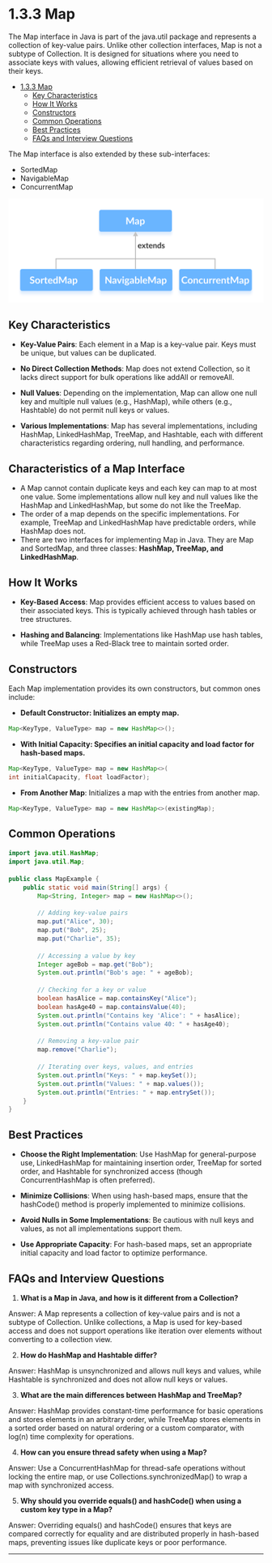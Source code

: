 # 1.3.3 Map

The Map interface in Java is part of the java.util package and represents a collection of key-value pairs. Unlike other
collection interfaces, Map is not a subtype of Collection. It is designed for situations where you need to associate
keys with values, allowing efficient retrieval of values based on their keys.

<!-- TOC -->

* [1.3.3 Map](#133-map)
    * [Key Characteristics](#key-characteristics)
    * [How It Works](#how-it-works)
    * [Constructors](#constructors)
    * [Common Operations](#common-operations)
    * [Best Practices](#best-practices)
    * [FAQs and Interview Questions](#faqs-and-interview-questions)

<!-- TOC -->

The Map interface is also extended by these sub-interfaces:

* SortedMap
* NavigableMap
* ConcurrentMap

![image](../../resource/images/java-map-subinterfaces.png)

## Key Characteristics

- **Key-Value Pairs**: Each element in a Map is a key-value pair. Keys must be unique, but values can be duplicated.

- **No Direct Collection Methods**: Map does not extend Collection, so it lacks direct support for bulk operations like
  addAll or removeAll.

- **Null Values**: Depending on the implementation, Map can allow one null key and multiple null values (e.g., HashMap),
  while others (e.g., Hashtable) do not permit null keys or values.

- **Various Implementations**: Map has several implementations, including HashMap, LinkedHashMap, TreeMap, and
  Hashtable, each with different characteristics regarding ordering, null handling, and performance.

## Characteristics of a Map Interface

- A Map cannot contain duplicate keys and each key can map to at most one value. Some implementations allow null key and
  null values like the HashMap and LinkedHashMap, but some do not like the TreeMap.
- The order of a map depends on the specific implementations. For example, TreeMap and LinkedHashMap have predictable
  orders, while HashMap does not.
- There are two interfaces for implementing Map in Java. They are Map and SortedMap, and three classes: **HashMap,
  TreeMap, and LinkedHashMap**.

## How It Works

- **Key-Based Access**: Map provides efficient access to values based on their associated keys. This is typically
  achieved through hash tables or tree structures.

- **Hashing and Balancing**: Implementations like HashMap use hash tables, while TreeMap uses a Red-Black tree to
  maintain sorted order.

## Constructors

Each Map implementation provides its own constructors, but common ones include:

- **Default Constructor: Initializes an empty map.**

```java
Map<KeyType, ValueType> map = new HashMap<>();
```

- **With Initial Capacity: Specifies an initial capacity and load factor for hash-based maps.**

```java
Map<KeyType, ValueType> map = new HashMap<>(
int initialCapacity, float loadFactor);
```

- **From Another Map**: Initializes a map with the entries from another map.

```java
Map<KeyType, ValueType> map = new HashMap<>(existingMap);
```

## Common Operations

```java
import java.util.HashMap;
import java.util.Map;

public class MapExample {
    public static void main(String[] args) {
        Map<String, Integer> map = new HashMap<>();

        // Adding key-value pairs
        map.put("Alice", 30);
        map.put("Bob", 25);
        map.put("Charlie", 35);

        // Accessing a value by key
        Integer ageBob = map.get("Bob");
        System.out.println("Bob's age: " + ageBob);

        // Checking for a key or value
        boolean hasAlice = map.containsKey("Alice");
        boolean hasAge40 = map.containsValue(40);
        System.out.println("Contains key 'Alice': " + hasAlice);
        System.out.println("Contains value 40: " + hasAge40);

        // Removing a key-value pair
        map.remove("Charlie");

        // Iterating over keys, values, and entries
        System.out.println("Keys: " + map.keySet());
        System.out.println("Values: " + map.values());
        System.out.println("Entries: " + map.entrySet());
    }
}
```

## Best Practices

- **Choose the Right Implementation**: Use HashMap for general-purpose use, LinkedHashMap for maintaining insertion
  order, TreeMap for sorted order, and Hashtable for synchronized access (though ConcurrentHashMap is often preferred).

- **Minimize Collisions**: When using hash-based maps, ensure that the hashCode() method is properly implemented to
  minimize collisions.

- **Avoid Nulls in Some Implementations**: Be cautious with null keys and values, as not all implementations support
  them.

- **Use Appropriate Capacity**: For hash-based maps, set an appropriate initial capacity and load factor to optimize
  performance.

## FAQs and Interview Questions

1. **What is a Map in Java, and how is it different from a Collection?**

Answer: A Map represents a collection of key-value pairs and is not a subtype of Collection. Unlike collections, a Map
is used for key-based access and does not support operations like iteration over elements without converting to a
collection view.

2. **How do HashMap and Hashtable differ?**

Answer: HashMap is unsynchronized and allows null keys and values, while Hashtable is synchronized and does not allow
null keys or values.

3. **What are the main differences between HashMap and TreeMap?**

Answer: HashMap provides constant-time performance for basic operations and stores elements in an arbitrary order, while
TreeMap stores elements in a sorted order based on natural ordering or a custom comparator, with log(n) time complexity
for operations.

4. **How can you ensure thread safety when using a Map?**

Answer: Use a ConcurrentHashMap for thread-safe operations without locking the entire map, or use
Collections.synchronizedMap() to wrap a map with synchronized access.

5. **Why should you override equals() and hashCode() when using a custom key type in a Map?**

Answer: Overriding equals() and hashCode() ensures that keys are compared correctly for equality and are distributed
properly in hash-based maps, preventing issues like duplicate keys or poor performance.

--- 